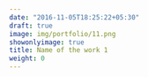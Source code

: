 ```yaml
---
date: "2016-11-05T18:25:22+05:30"
draft: true
image: img/portfolio/11.png
showonlyimage: true
title: Name of the work 1
weight: 0
---
```


